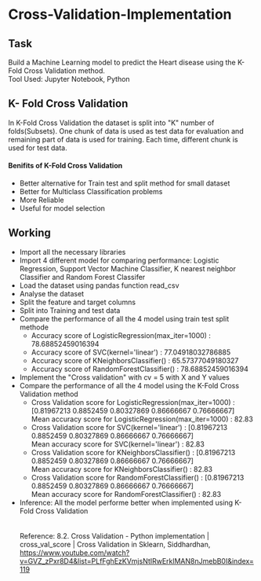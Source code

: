 # Cross-Validation-Implementation
## Task
Build a Machine Learning model to predict the Heart disease using the K-Fold Cross Validation method.</br>
Tool Used: Jupyter Notebook, Python
## K- Fold Cross Validation
In K-Fold Cross Validation the dataset is split into "K" number of folds(Subsets). One chunk of data is used as test data for evaluation and remaining part of data is used for training. Each time, different chunk is used for test data.
#### Benifits of K-Fold Cross Validation
- Better alternative for Train test and split method for small dataset
- Better for Multiclass Classification problems
- More Reliable
- Useful for model selection
## Working
- Import all the necessary libraries
- Import 4 different model for comparing performance: Logistic Regression, Support Vector Machine Classifier, K nearest neighbor Classifier and Random Forest Classifer
- Load the dataset using pandas function read_csv
- Analyse the dataset
- Split the feature and target columns
- Split into Training and test data
- Compare the performance of all the 4 model using train test split methode
  - Accuracy score of LogisticRegression(max_iter=1000) :  78.68852459016394
  - Accuracy score of SVC(kernel='linear') :  77.04918032786885
  - Accuracy score of KNeighborsClassifier() :  65.57377049180327
  - Accuracy score of RandomForestClassifier() :  78.68852459016394
- Implement the "Cross validation" with cv = 5 with X and Y values
- Compare the performance of all the 4 model using the K-Fold Cross Validation method
  - Cross Validation score for  LogisticRegression(max_iter=1000) :  [0.81967213 0.8852459  0.80327869 0.86666667 0.76666667]</br>
    Mean accuracy score for  LogisticRegression(max_iter=1000) :  82.83
  - Cross Validation score for  SVC(kernel='linear') :  [0.81967213 0.8852459  0.80327869 0.86666667 0.76666667]</br>
    Mean accuracy score for  SVC(kernel='linear') :  82.83
  - Cross Validation score for  KNeighborsClassifier() :  [0.81967213 0.8852459  0.80327869 0.86666667 0.76666667]</br>
    Mean accuracy score for  KNeighborsClassifier() :  82.83
  - Cross Validation score for  RandomForestClassifier() :  [0.81967213 0.8852459  0.80327869 0.86666667 0.76666667]</br>
    Mean accuracy score for  RandomForestClassifier() :  82.83
- Inference: All the model performe better when implemented using K-Fold Cross Validation</br></br></br>
Reference: 8.2. Cross Validation - Python implementation | cross_val_score | Cross Validation in Sklearn, Siddhardhan, https://www.youtube.com/watch?v=GVZ_zPxr8D4&list=PLfFghEzKVmjsNtIRwErklMAN8nJmebB0I&index=119
